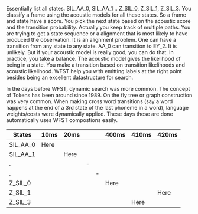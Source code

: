 Essentially list all states. SIL_AA_0, SIL_AA_1 .. Z_SIL_0, Z_SIL_1, Z_SIL_3. You classify a frame using the acoustic models for all these states. So a frame and state have a score. You pick the next state based on the acoustic score and the transition probability. Actually you keep track of multiple paths. You are trying to get a state sequence or a alignment that is most likely to have produced the observation. It is an alignment problem. One can have a transition from any state to any state. AA_0 can transition to EY_2. It is unlikely. But if your acoustic model is really good, you can do that. In practice, you take a balance. The acoustic model gives the likelihood of being in a state. You make a transition based on transition likelihoods and acoustic likelihood. WFST help you with emitting labels at the right point besides being an excellent datastructure for search.

In the days before WFST, dynamic search was more common. The concept of Tokens has been around since 1989. On the fly tree or graph construction was very common. When making cross word transitions (say a word happens at the end of a 3rd state of the last phoneme in a word), language weights/costs were dynamically applied. These days these are done automatically uses WFST compostions easily. 


|    States   |     10ms    |    20ms     |            |             |    400ms    |    410ms    |   420ms     |  
| ----------- | ----------- | ----------- |----------- | ----------- | ----------- | ----------- | ----------- |
|   SIL_AA_0  |     Here    |             |            |             |             |             |             | 
|   SIL_AA_1  |             |     Here    |            |             |             |             |             | 
|   .         |             |             |     -      |             |             |             |             | 
|   .         |             |             |            |     -       |             |             |             | 
|   Z_SIL_0   |             |             |            |             |    Here     |             |             | 
|   Z_SIL_1   |             |             |            |             |             |             |    Here     | 
|   Z_SIL_3   |             |             |            |             |             |    Here     |             | 

